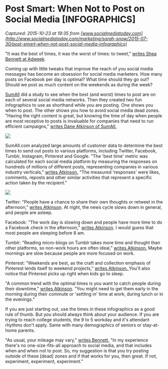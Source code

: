 # Post Smart: When Not to Post on Social Media [INFOGRAPHICS]

_Captured: 2015-10-23 at 19:35 from [www.socialmediatoday.com](http://www.socialmediatoday.com/marketing/sarah-snow/2015-07-30/post-smart-when-not-post-social-media-infographics)_

"It was the best of times, it was the worst of times: to tweet," [writes Shea Bennett at Adweek](http://www.adweek.com/socialtimes/social-media-dead-zones/498483).

Coming up with little tweaks that improve the reach of you social media messages has become an obsession for social media marketers. How many posts on Facebook per day is optimal? What time should they go out? Should we post as much content on the weekends as during the week?

[SumAll](https://sumall.com/) did a study to see when the best (and worst) times to post are on each of several social media networks. Then they created two fun infographics to use as shorthand while you are posting. One shows you when to post. The other shows you how to avoid social media dead zones. "Having the right content is great, but knowing the time of day when people are most receptive to posts is invaluable for companies that need to run efficient campaigns," [writes Dane Atkinson of SumAll.](http://www.entrepreneur.com/article/232645)

![](http://www.socialmediatoday.com/sites/default/files/Sarah%20Snow/files/post-smarter-best-times-use-social-platforms-infographic.jpg)

SumAll.com analyzed large amounts of customer data to determine the best times to send out posts to various platforms, including Twitter, Facebook, Tumblr, Instagram, Pinterest and Google. "The 'best time' metric was calculated for each social media platform by measuring the responses on hundreds of millions of different posts, representing companies in various industry verticals," [writes Atkinson.](http://www.entrepreneur.com/article/232645) "The measured 'responses' were likes, comments, reposts and other similar activities that represent a specific action taken by the recipient."

![](http://www.socialmediatoday.com/sites/default/files/Sarah%20Snow/files/social-media-dead-zones.png)

Twitter: "People have a chance to share their own thoughts or retweet in the afternoon," [writes Atkinson](http://www.entrepreneur.com/article/232645). At night, the news cycle slows down in general, and people are asleep.

Facebook: "The work day is slowing down and people have more time to do a Facebook check in the afternoon," [writes Atkinson](http://www.entrepreneur.com/article/232645). I would guess that most people are sleeping before 8 am.

Tumblr: "Reading micro-blogs on Tumblr takes more time and thought than other platforms, so non-work hours are often ideal," [writes Atkinson.](http://www.entrepreneur.com/article/232645) Maybe mornings are slow because people are more focused on work.

Pinterest: "Weekends are best, as the craft and collection emphasis of Pinterest lends itself to weekend projects," [writes Atkinson. ](http://www.entrepreneur.com/article/232645)You'll also notice that Pinterest picks up right when kids go to sleep.

"A common trend with the optimal times is you want to catch people during their downtime," [writes Atkinson](http://www.entrepreneur.com/article/232645). "You might need to get them early in the morning during their commute or 'settling in' time at work, during lunch or in the evenings."

If you are just starting out, use the times in these infographics as a good rule of thumb. But you should always think about your audience. If you are trying to reach college students, the 9 to 5 workday and it's attendant rhythms don't apply. Same with many demographics of seniors or stay-at-home parents.

"As usual, your mileage may vary," [writes Bennett.](http://www.adweek.com/socialtimes/social-media-dead-zones/498483) "In my experience there's no one-size-fits-all approach to social media, and that includes when and when not to post. So, my suggestion is that you try posting outside of these [dead] zones and if that works for you, then great. If not, experiment, experiment, experiment."
